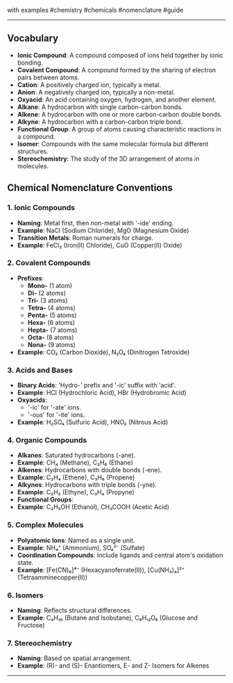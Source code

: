 with examples
#chemistry #chemicals #nomenclature #guide

---

## Vocabulary

- **Ionic Compound**: A compound composed of ions held together by ionic bonding.
- **Covalent Compound**: A compound formed by the sharing of electron pairs between atoms.
- **Cation**: A positively charged ion, typically a metal.
- **Anion**: A negatively charged ion, typically a non-metal.
- **Oxyacid**: An acid containing oxygen, hydrogen, and another element.
- **Alkane**: A hydrocarbon with single carbon-carbon bonds.
- **Alkene**: A hydrocarbon with one or more carbon-carbon double bonds.
- **Alkyne**: A hydrocarbon with a carbon-carbon triple bond.
- **Functional Group**: A group of atoms causing characteristic reactions in a compound.
- **Isomer**: Compounds with the same molecular formula but different structures.
- **Stereochemistry**: The study of the 3D arrangement of atoms in molecules.

## Chemical Nomenclature Conventions

### 1. Ionic Compounds
- **Naming**: Metal first, then non-metal with '-ide' ending.
- **Example**: NaCl (Sodium Chloride), MgO (Magnesium Oxide)
- **Transition Metals**: Roman numerals for charge.
- **Example**: FeCl₂ (Iron(II) Chloride), CuO (Copper(II) Oxide)

### 2. Covalent Compounds
- **Prefixes**:
  - **Mono-** (1 atom)
  - **Di-** (2 atoms)
  - **Tri-** (3 atoms)
  - **Tetra-** (4 atoms)
  - **Penta-** (5 atoms)
  - **Hexa-** (6 atoms)
  - **Hepta-** (7 atoms)
  - **Octa-** (8 atoms)
  - **Nona-** (9 atoms)
- **Example**: CO₂ (Carbon Dioxide), N₂O₄ (Dinitrogen Tetroxide)

### 3. Acids and Bases
- **Binary Acids**: 'Hydro-' prefix and '-ic' suffix with 'acid'.
- **Example**: HCl (Hydrochloric Acid), HBr (Hydrobromic Acid)
- **Oxyacids**:
  - '-ic' for '-ate' ions.
  - '-ous' for '-ite' ions.
- **Example**: H₂SO₄ (Sulfuric Acid), HNO₂ (Nitrous Acid)

### 4. Organic Compounds
- **Alkanes**: Saturated hydrocarbons (-ane).
- **Example**: CH₄ (Methane), C₂H₆ (Ethane)
- **Alkenes**: Hydrocarbons with double bonds (-ene).
- **Example**: C₂H₄ (Ethene), C₃H₆ (Propene)
- **Alkynes**: Hydrocarbons with triple bonds (-yne).
- **Example**: C₂H₂ (Ethyne), C₃H₄ (Propyne)
- **Functional Groups**:
- **Example**: C₂H₅OH (Ethanol), CH₃COOH (Acetic Acid)

### 5. Complex Molecules
- **Polyatomic Ions**: Named as a single unit.
- **Example**: NH₄⁺ (Ammonium), SO₄²⁻ (Sulfate)
- **Coordination Compounds**: Include ligands and central atom's oxidation state.
- **Example**: [Fe(CN)₆]⁴⁻ (Hexacyanoferrate(II)), [Cu(NH₃)₄]²⁺ (Tetraamminecopper(II))

### 6. Isomers
- **Naming**: Reflects structural differences.
- **Example**: C₄H₁₀ (Butane and Isobutane), C₆H₁₂O₆ (Glucose and Fructose)

### 7. Stereochemistry
- **Naming**: Based on spatial arrangement.
- **Example**: (R)- and (S)- Enantiomers, E- and Z- Isomers for Alkenes

---
